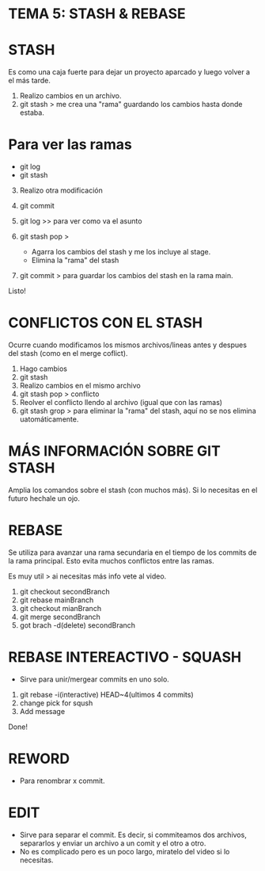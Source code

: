 # TEMA 5: STASH & REBASE

# STASH 
Es como una caja fuerte para dejar un proyecto aparcado y luego volver a el más tarde.

1. Realizo cambios en un archivo.
2. git stash > me crea una "rama" guardando los cambios hasta donde estaba.

# Para ver las ramas
- git log
- git stash

3. Realizo otra modificación
4. git commit
5. git log >> para ver como va el asunto

6. git stash pop > 
    - Agarra los cambios del stash y me los incluye al stage.
    - Elimina la "rama" del stash
7. git commit > para guardar los cambios del stash en la rama main.

Listo!

# CONFLICTOS CON EL STASH
Ocurre cuando modificamos los mismos archivos/lineas antes y despues del stash (como en el merge coflict).

1. Hago cambios
2. git stash
3. Realizo cambios en el mismo archivo
4. git stash pop > conflicto
5. Reolver el conflicto llendo al archivo (igual que con las ramas)
6. git stash grop > para eliminar la "rama" del stash, aquí no se nos elimina uatomáticamente.

# MÁS INFORMACIÓN SOBRE GIT STASH
Amplia los comandos sobre el stash (con muchos más). Si lo necesitas en el futuro hechale un ojo.

# REBASE 
Se utiliza para avanzar una rama secundaria en el tiempo de los commits de la rama principal. Esto evita muchos conflictos entre las ramas.

Es muy util > ai necesitas más info vete al video.

1. git checkout secondBranch
2. git rebase mainBranch
3. git checkout mianBranch
4. git merge secondBranch
5. got brach -d(delete) secondBranch

# REBASE INTEREACTIVO - SQUASH
- Sirve para unir/mergear commits en uno solo.

1. git rebase -i(interactive) HEAD~4(ultimos 4 commits)
2. change pick for sqush
3. Add message

Done!

# REWORD 
- Para renombrar x commit.

# EDIT
- Sirve para separar el commit. Es decir, si commiteamos dos archivos, separarlos y enviar un archivo a un comit y el otro a otro.
- No es complicado pero es un poco largo, miratelo del video si lo necesitas.
 